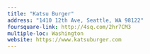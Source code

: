 ```yaml
---
title: "Katsu Burger"
address: "1410 12th Ave, Seattle, WA 98122"
foursquare-link: http://4sq.com/2hr7CM3
multiple-loc: Washington
website: https://www.katsuburger.com
---
```


